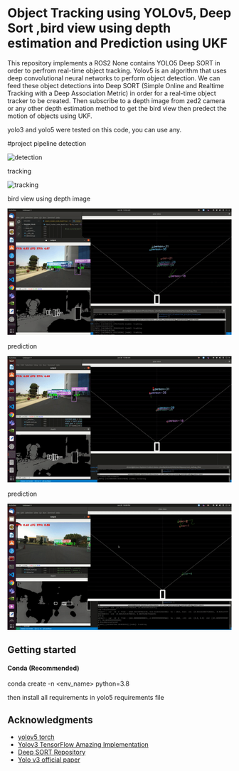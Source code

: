 # Object Tracking using YOLOv5, Deep Sort ,bird view using depth estimation and Prediction using UKF
This repository implements a ROS2 None contains YOLO5 Deep SORT in order to perfrom real-time object tracking. Yolov5 is an algorithm that uses deep convolutional neural networks to perform object detection. We can feed these object detections into Deep SORT (Simple Online and Realtime Tracking with a Deep Association Metric) in order for a real-time object tracker to be created. Then subscribe to a depth image from zed2 camera or any other depth estimation method to get the bird view then predect the motion of objects using UKF.

yolo3 and yolo5 were tested on this code, you can use any.

#project pipeline
detection


![detection](gif/det.gif)


tracking


![tracking](gif/tracking.gif)


bird view using depth image


![bird view using depth image](gif/bird_view.gif)


prediction


![prediction](gif/pred1.gif)


prediction


![prediction](gif/pred2.gif)

## Getting started

#### Conda (Recommended)
conda create -n <env_name> python=3.8

then install all requirements in yolo5 requirements file


## Acknowledgments
* [yolov5 torch](https://github.com/ultralytics/yolov5)
* [Yolov3 TensorFlow Amazing Implementation](https://github.com/zzh8829/yolov3-tf2)
* [Deep SORT Repository](https://github.com/nwojke/deep_sort)
* [Yolo v3 official paper](https://arxiv.org/abs/1804.02767)
